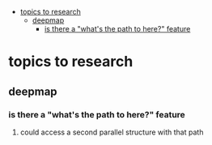 - [topics to research](#org1fe4190)
  - [deepmap](#orgef15c09)
    - [is there a "what's the path to here?" feature](#orgddf723d)


<a id="org1fe4190"></a>

# topics to research


<a id="orgef15c09"></a>

## deepmap


<a id="orgddf723d"></a>

### is there a "what's the path to here?" feature

1.  could access a second parallel structure with that path
